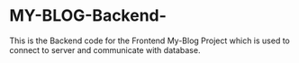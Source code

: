 # MY-BLOG-Backend-

This is the Backend code for the Frontend My-Blog Project which is used to connect to server and communicate with database.
